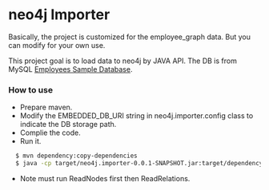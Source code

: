 # neo4j Importer
Basically, the project is customized for the employee_graph data. But you can modify for your own use.
  
This project goal is to load data to neo4j by JAVA API.
The DB is from MySQL [Employees Sample Database](https://dev.mysql.com/doc/employee/en/employees-introduction.html).
  
### How to use
- Prepare maven.
- Modify the EMBEDDED_DB_URI string in neo4j.importer.config class to indicate the DB storage path.
- Complie the code.
- Run it.
```sh
  $ mvn dependency:copy-dependencies
  $ java -cp target/neo4j.importer-0.0.1-SNAPSHOT.jar:target/dependency/* neo4j.importer.embedded.ReadNodes param1 param2
```
- Note must run ReadNodes first then ReadRelations.
